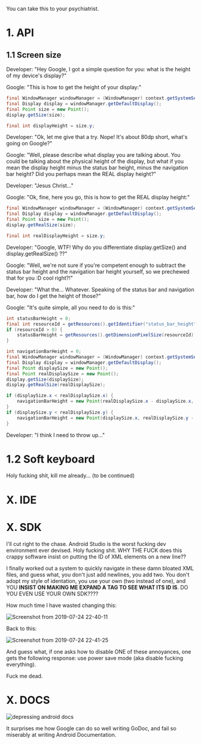 You can take this to your psychiatrist.

# 1. API

## 1.1 Screen size

Developer: "Hey Google, I got a simple question for you: what is the height of my device's display?"

Google: "This is how to get the height of your display:"

```java
final WindowManager windowManager = (WindowManager) context.getSystemService(Context.WINDOW_SERVICE);
final Display display = windowManager.getDefaultDisplay();
final Point size = new Point();
display.getSize(size);

final int displayHeight = size.y;
```

Developer: "Ok, let me give that a try. Nope! It's about 80dp short, what's going on Google?"

Google: "Well, please describe what display you are talking about. You could be talking about the physical height of the display, but what if you mean the display height minus the status bar height, minus the navigation bar height? Did you perhaps mean the REAL display height?"

Developer: "Jesus Christ..."

Google: "Ok, fine, here you go, this is how to get the REAL display height:"

```java
final WindowManager windowManager = (WindowManager) context.getSystemService(Context.WINDOW_SERVICE);
final Display display = windowManager.getDefaultDisplay();
final Point size = new Point();
display.getRealSize(size);

final int realDisplayHeight = size.y;
```

Developer: "Google, WTF! Why do you differentiate display.getSize() and display.getRealSize() ??"

Google: "Well, we're not sure if you're competent enough to subtract the status bar height and the navigation bar height yourself, so we prechewed that for you :D cool right?!"

Developer: "What the... Whatever. Speaking of the status bar and navigation bar, how do I get the height of those?"

Google: "It's quite simple, all you need to do is this:"

```java
int statusBarHeight = 0;
final int resourceId = getResources().getIdentifier("status_bar_height", "dimen", "android");
if (resourceId > 0) {
    statusBarHeight = getResources().getDimensionPixelSize(resourceId);
}
```

```java
int navigationBarHeight = 0;
final WindowManager windowManager = (WindowManager) context.getSystemService(Context.WINDOW_SERVICE);
final Display display = windowManager.getDefaultDisplay();
final Point displaySize = new Point();
final Point realDisplaySize = new Point();
display.getSize(displaySize);
display.getRealSize(realDisplaySize);

if (displaySize.x < realDisplaySize.x) {
    navigationBarHeight = new Point(realDisplaySize.x - displaySize.x, displaySize.y).y;
}
if (displaySize.y < realDisplaySize.y) {
    navigationBarHeight = new Point(displaySize.x, realDisplaySize.y - displaySize.y).y;
}
```

Developer: "I think I need to throw up..."

# 1.2 Soft keyboard

Holy fucking shit, kill me already... (to be continued)

# X. IDE

# X. SDK

I'll cut right to the chase. Android Studio is the worst fucking dev environment ever devised. Holy fucking shit.
WHY THE FUCK does this crappy software insist on putting the ID of XML elements on a new line??

I finally worked out a system to quickly navigate in these damn bloated XML files, and guess what, you don't just add newlines, you add two. You don't adopt my style of identation, you use your own (two instead of one), and YOU **INSIST ON MAKING ME EXPAND A TAG TO SEE WHAT ITS ID IS**. DO YOU EVEN USE YOUR OWN SDK????

How much time I have wasted changing this:

![Screenshot from 2019-07-24 22-40-11](https://user-images.githubusercontent.com/29265684/61794774-3a075600-ae65-11e9-9398-b531011b8680.png)


Back to this:

![Screenshot from 2019-07-24 22-41-25](https://user-images.githubusercontent.com/29265684/61794787-455a8180-ae65-11e9-98bc-e223e66ba663.png)

And guess what, if one asks how to disable ONE of these annoyances, one gets the following response: use power save mode (aka disable fucking everything).

Fuck me dead.

# X. DOCS

<img alt="depressing android docs" src="https://user-images.githubusercontent.com/29265684/60115639-b6047480-97b9-11e9-81b6-849641f66156.png">

It surprises me how Google can do so well writing GoDoc, and fail so miserably at writing Android Documentation.
